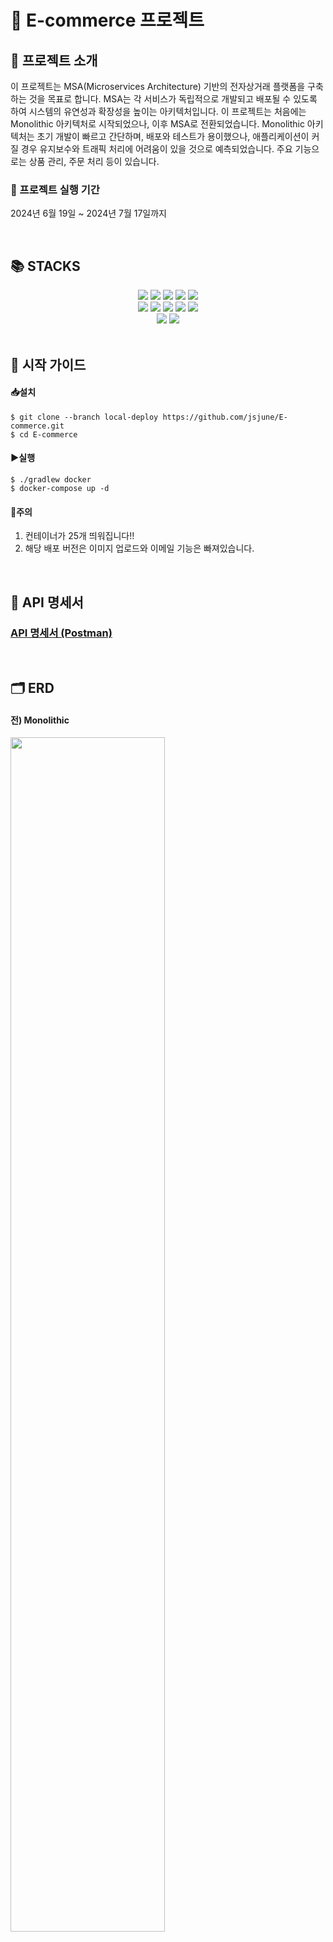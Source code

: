 # 🛒 E-commerce 프로젝트

## 🌟 프로젝트 소개
이 프로젝트는 MSA(Microservices Architecture) 기반의 전자상거래 플랫폼을 구축하는 것을 목표로 합니다. MSA는 각 서비스가 독립적으로 개발되고 배포될 수 있도록 하여 시스템의 유연성과 확장성을 높이는 아키텍처입니다.
이 프로젝트는 처음에는 Monolithic 아키텍처로 시작되었으나, 이후 MSA로 전환되었습니다. Monolithic 아키텍처는 초기 개발이 빠르고 간단하며, 배포와 테스트가 용이했으나, 애플리케이션이 커질 경우 유지보수와 트래픽 처리에 어려움이 있을 것으로 예측되었습니다.
주요 기능으로는 상품 관리, 주문 처리 등이 있습니다.

### 📅 프로젝트 실행 기간
2024년 6월 19일 ~ 2024년 7월 17일까지

</br>

## 📚 STACKS
<div align=center> 
  <img src="https://img.shields.io/badge/java%2017-007396?style=for-the-badge&logo=java&logoColor=white"> 
  <img src="https://img.shields.io/badge/springboot%203.2.6-6DB33F?style=for-the-badge&logo=springboot&logoColor=white">
  <img src="https://img.shields.io/badge/mysql-4479A1?style=for-the-badge&logo=mysql&logoColor=white">
  <img src="https://img.shields.io/badge/kafka-231F20?style=for-the-badge&logo=apachekafka&logoColor=white">
  <img src="https://img.shields.io/badge/redis-DC382D?style=for-the-badge&logo=redis&logoColor=white">
</br>
  <img src="https://img.shields.io/badge/spring%20cloud%20eureka-FF4A6E?style=for-the-badge&logo=spring&logoColor=white">
  <img src="https://img.shields.io/badge/spring%20cloud%20gateway-00A896?style=for-the-badge&logo=spring&logoColor=white">
  <img src="https://img.shields.io/badge/spring%20cloud%20resilience4j-3D5A80?style=for-the-badge&logo=spring&logoColor=white">
  <img src="https://img.shields.io/badge/spring%20data%20jpa-6D597A?style=for-the-badge&logo=spring&logoColor=white">
  <img src="https://img.shields.io/badge/querydsl--jpa-EE964B?style=for-the-badge&logo=querydsl&logoColor=white">
</br>
  <img src="https://img.shields.io/badge/docker-2496ED?style=for-the-badge&logo=docker&logoColor=white">
  <img src="https://img.shields.io/badge/docker--compose-F7A81B?style=for-the-badge&logo=docker&logoColor=white">
</div>

</br>

## 🚀 시작 가이드
#### 📥설치
```
$ git clone --branch local-deploy https://github.com/jsjune/E-commerce.git
$ cd E-commerce
```
#### ▶️실행
```
$ ./gradlew docker
$ docker-compose up -d
```
#### 🚨주의
1. 컨테이너가 25개 띄워집니다!!
2. 해당 배포 버전은 이미지 업로드와 이메일 기능은 빠져있습니다.
 
</br>

## 📑 API 명세서
### [API 명세서 (Postman)](https://documenter.getpostman.com/view/18677964/2sA3XSBMRR#intro)

</br>

## 🗂 ERD
#### 전) Monolithic
<div>
  <img src="https://github.com/user-attachments/assets/a16ee884-489a-46a0-92e3-ab1bf8927eac" width="70%">
</div>

#### 후) MSA
<div>
  <img src="https://github.com/user-attachments/assets/8a73293d-8e34-4a3a-8acb-f16654f9e125" width="70%">
</div>

</br>

## 🏛️ Architecture
<div>
  <img src="https://github.com/user-attachments/assets/4fe45714-4fa6-40b7-9aa3-cce0fb994b9e" width="70%">
</div>

</br>

## 🌟 주요 기능
#### 1. Monolithic에서 MSA 전환 [<ins>자세히 보기</ins>](https://jeongburgger.notion.site/2-MSA-2688ec2dc1c5404b9f5bdbe204d143e6)
#### 2. 주문하기 - EDA (분산 트랜잭션) [<ins>자세히 보기</ins>](https://jeongburgger.notion.site/3-EDA-6dce1ca4c75a479caac0c514c9b211b2)
<details>
  <summary>주문하기 flow</summary>
  <img src="https://github.com/user-attachments/assets/67a669b2-654a-4fcc-94c6-0a08b84daab8" width="70%">
  <ol>
    <li>레디스에서 재고 차감과 상품 정보 기반 이벤트 발송</li>
    <li>해당 이벤트를 받아 주문서 저장 후 결제 요청 이벤트를 보냄</li>
    <li>결제 컨슈머 서버에서 결제 내역 저장과 실제 결제 요청을 보낸 후 다시 order로 이벤트를 보냄</li>
    <li>결제에 대한 상태값을 받은 order는 rollback 요청을 하거나 배송 요청 이벤트를 보냄</li>
    <li>배송 컨슈머 서버에서 배송 내역 저장과 실제 배송 요청을 보낸 후 다시 order로 이벤트를 보냄</li>
    <li>배송에 대한 상태값을 받은 order는 rollback 요청을 하거나 상품 재고 감소 요청 이벤트를 보냄</li>
    <li>상품 컨슈머 서버에서 실제 db에 있는 상품의 재고 감소 후 다시 order로 이벤트를 보냄</li>
    <li>order에서 재고 감소에 대한 상태값에 따라 rollback 요청을 보냄</li>
  </ol>
</details>
<details>
  <summary>카프카 네트워크 장애가 난다면?</summary>
  <div>
    <img src="https://github.com/user-attachments/assets/c7c3585f-bf6b-4b38-8ce4-f94beaf20516" width="70%">
  </div>
  <ol>
    <li>Kafka health check 수행</li>
    <li>통신 가능 시 정상적으로 publish</li>
    <li>통신 불가 시 이벤트를 DB에 저장</li>
    <ul>
      <li>스케줄러를 이용해 카프카와의 통신 상태 주기적으로 체크</li>
      <li>통신 가능 시 DB에 있는 이벤트 정상적으로 전송</li>
    </ul>
  </ol>
</details>

#### 3. 주요 로직의 테스트 커버리지 85% 달성
<details>
  <summary>테스트 커버리지</summary>
  <ul>
    <li>전체 테스트 커버리지: 80%</li>
    <li>주요 로직의 테스트 커버리지: 85% 이상</li>
    <li>이로 인해 주요 비즈니스 로직의 높은 테스트 커버리지를 보장하여, 코드의 안정성과 신뢰성을 높였습니다.</li>
  </ul>
  <pre><code>
    // 커버리지 검증 태스크 추가
    task jacocoRootCoverageVerification(type: JacocoCoverageVerification) {
        dependsOn('jacocoRootReport')
        executionData.from fileTree(dir: '.', include: '**/build/jacoco/test.exec')
        sourceDirectories.from files(includedProjects.collect { it.sourceSets.main.allSource.srcDirs }.flatten())
    
        // 특정 경로의 클래스만 포함
        def classFiles = files(includedProjects.collect { it.sourceSets.main.output }.flatten())
        classFiles = classFiles.asFileTree.matching {
            include 'com/*/*/application/**'
            include 'com/*/*/controller/**'
            include 'com/*/*/infrastructure/kafka/*Service'
            include 'com/*/*/infrastructure/kafka/*Producer'
            include 'com/*/*/infrastructure/repository/**'
        }
        classDirectories.from classFiles
    
        violationRules {
            rule {
                limit {
                    minimum = 0.85
                }
            }
        }
    }
  </code></pre>
</details>

#### 4. 로그 중앙 집중화 시스템 구축
- 서비스 분리로 인해 로그 확인이 어려워짐에 따라, AOP와 카프카를 이용하여 로깅 집중화 시스템을 구축
- 각 서비스의 메서드 실행과 예외 발생 시 로그를 수집하기 위해 @Aspect과 @Around 어드바이스를 사용해 메서드 실행 시간 측정 및 예외 시 스택 트레이스를 기록
  
</br>

## 📈 성능 최적화 및 트러블슈팅
### 🕒성능 최적화
#### 1. **Monolithic에서 MSA로 전환** [<ins>자세히 보기</ins>](https://jeongburgger.notion.site/monolithic-msa-e63e65abcc1c47118bcf16022bad421a)
- 테스트는 로컬에서 jmeter를 사용해서 테스트를 진행했습니다. 
- 조건은 100초 동안 점진적으로 사용자가 증가하는 조건으로 주문하기에 대한 요청 테스트를 진행했습니다.

|  | 모놀리식 아키텍처 | MSA (동기) | MSA (EDA, 비동기) |
| --- | --- | --- | --- |
| 3000명일 때 평균 응답 | 6.3초 | 13초 | 0.141초 |
| 5000명일 때 평균 응답 | 42초 | 137초 | 0.196초 |
| TPS 그래프 | 불규칙적, <br>평균 22 ~ 25 TPS | 불규칙적, <br>평균 15 ~ 20 TPS | 일정, <br>평균 30 ~ 50 TPS |
| Latency 그래프 | 우상향 | 우상향 | 대부분 평온 |

- 이를 통해 EDA 기반 비동기 MSA가 성능 면에서 가장 우수함을 확인할 수 있습니다.

#### 2. **검색 조회 성능 개선** [<ins>자세히 보기</ins>](https://jeongburgger.notion.site/31787fcbc3fa47178d753db7855e78d7)
- 500만개의 데이터를 기준으로 테스트 했습니다.

|  | 응답 시간 | 응답 속도 개선 정도 |
| --- | --- | --- |
| 인덱스  | 8500ms |  |
| 커버링 인덱스 | 900ms | 944% 빨라짐 |
| 캐싱 | 15ms | 56666% 빨라짐 |

#### 3. **이메일 인증 코드 보내기 속도 개선**
- 이메일 전송 로직을 비동기 통신으로 처리  
- `ApplicationEventPublisher`을 사용하여 비동기통신을 사용하여 개선
- 12~14초 → 30ms, 433배 속도 개선

#### 4. **상품 등록 속도 개선**
- S3 이미지 업로드 로직을 비동기 통신으로 처리
- `ApplicationEventPublisher`을 사용하여 비동기통신을 사용하여 개선
- 5초 -> 100ms, 50배 속도 개선

</br>

### 🛠️트러블 슈팅
#### 1. **분산 환경에서 재고 감소에 대한 동시성 문제** [<ins>자세히 보기</ins>](https://jeongburgger.notion.site/fadcbd5a4ed04726a13bbac744a380f0)
- 기본적으로 파티션을 하나로 하고 컨슈머를 하나만 띄웠을 경우, 동시성 문제가 일어나지 않는다.
- 하지만 성능을 위해 여러개의 파티션과 그에 맞는 컨슈머 서버를 띄우게 된다.
- 그렇게 되면 동시에 동일한 데이터를 조회하게 되어 동시성 문제가 터질 수 있다.
- **해결 방안**: 레디스 분산락 적용 </br>
  <img src="https://github.com/user-attachments/assets/b036c091-ef74-40d3-9822-e349da71e3ee" width="70%">
#### 2. **이미지 업로드 비동기 통신으로 변환 과정에서 문제 발생** [<ins>자세히 보기</ins>](https://jeongburgger.notion.site/37b94df26b0d46e88b7607656d79ac40?pvs=74)
- MultipartFile을 이벤트로 보내고 Listener에서 해당 파일을 처리하는 과정에서 NoSuchFileException이 발생
- **해결 방안**: MultipartFile을 바이트 배열로 변환하여 이벤트를 보내서 해결
#### 3. **MSA 배포에 대한 고민** [<ins>자세히 보기</ins>](https://jeongburgger.notion.site/01d33564ac9949678febe091a2f03500?pvs=74)
<details>
<summary>예상 아키텍처</summary>
  
  ![예상 아키텍처](https://github.com/user-attachments/assets/d1a24121-7ccb-48b8-b47b-f930e236941d)
  
</details>

</br>

## 🔗 프로젝트 문서
[<ins>Monolithic에서 MSA로 전환기</ins>](https://jeongburgger.notion.site/MSA-30465a5476d24ca3a5d79cd4caf5d129?pvs=74)
